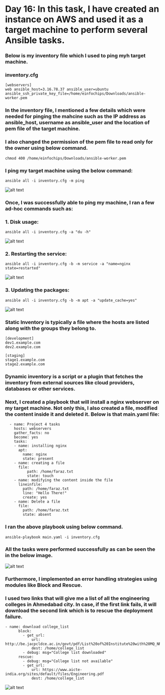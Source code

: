# Day 16: In this task, I have created an instance on AWS and used it as a target machine to perform several Ansible tasks.

### Below is my inventory file which I used to ping myh target machine.

### inventory.cfg
```
[webservers]
web ansible_host=3.16.78.37 ansible_user=ubuntu ansible_ssh_private_key_file=/home/einfochips/Downloads/ansible-worker.pem
```
### In the inventory file, I mentioned a few details which were needed for pinging the mahcine such as the IP address as ansible_host, username as ansible_user and the location of pem file of the target machine.

### I also changed the permission of the pem file to read only for the owner using below command.

```
chmod 400 /home/einfochips/Downloads/ansible-worker.pem
```
### I ping my target machine using the below command:
```
ansible all -i inventory.cfg -m ping
```
![alt text](images/Day_16_Images/Image_1)

### Once, I was successfully able to ping my machine, I ran a few ad-hoc commands such as:

### 1. Disk usage:
```
ansible all -i inventory.cfg -a "du -h"
```
![alt text](images/Day_16_Images/Image_5)

### 2. Restarting the service:
```
ansible all -i inventory.cfg -b -m service -a "name=nginx state=restarted"
```
![alt text](images/Day_16_Images/Image_11)

### 3. Updating the packages:
```
ansible all -i inventory.cfg -b -m apt -a "update_cache=yes"
```
![alt text](images/Day_16_Images/Image_3)

### Static Inventory is typically a file where the hosts are listed along with the groups they belong to.
```
[development]
dev1.example.com
dev2.example.com

[staging]
stage1.example.com
stage2.example.com
```
### Dynamic inventory is a script or a plugin that fetches the inventory from external sources like cloud providers, databases or other services.

### Next, I created a playbook that will install a nginx webserver on my target machine. Not only this, I also created a file, modified the content inside it and deleted it. Below is that main.yaml file:

```
  - name: Project 4 tasks
    hosts: webservers
    gather_facts: no
    become: yes
    tasks:
    - name: installing nginx
      apt:
        name: nginx
        state: present
    - name: creating a file
      file:
          path: /home/faraz.txt
          state: touch
    - name: modifying the content inside the file
      lineinfile:
        path: /home/faraz.txt
        line: "Hello There!"
        create: yes
    - name: Delete a file
      file:
        path: /home/faraz.txt
        state: absent
```

### I ran the above playbook using below command.
```
ansible-playbook main.yaml -i inventory.cfg
```

### All the tasks were performed successfully as can be seen the in the below image.

![alt text](images/Day_16_Images/Image_8)

### Furthermore, I implemented an error handling strategies using modules like Block and Rescue.
### I used two links that will give me a list of all the engineering colleges in Ahmedabad city. In case, if the first link fails, it will download the second link which is to rescue the deployment failure. 

```
- name: download college_list
      block:
        - get_url:
            url: http://be.jacpcldce.ac.in/govt/pdf/List%20of%20Institute%20with%20MQ_NRI%20and%20Entrance%20exam%20Bifurcation.pdf
            dest: /home/college_list
        - debug: msg="College list downloaded"
      rescue:
        - debug: msg="College list not available"
        - get_url:
            url: https://www.aicte-india.org/sites/default/files/Engineering.pdf
            dest: /home/college_list
```
![alt text](images/Day_16_Images/Image_10)

